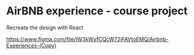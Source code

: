 # AirBNB experience - course project

Recreate the design with React

https://www.figma.com/file/lW3kWxfCQcW72jFAVtoEMQ/Airbnb-Experiences-(Copy)
